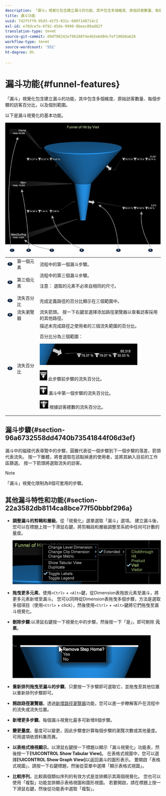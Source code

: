 ```yaml
---
description: 「漏斗」視覺化包含建立漏斗的功能，其中包含多個維度、原始訪客數量、每個步驟的訪客百分比，以及個別範圍。
title: 漏斗功能
uuid: 7d2f5ff9-95d3-41f5-931c-689f140714c2
exl-id: e78dcefe-6f92-45de-9990-0beac09ad82f
translation-type: tm+mt
source-git-commit: d9df90242ef96188f4e4b5e6d04cfef196b0a628
workflow-type: tm+mt
source-wordcount: '552'
ht-degree: 0%

---
```


# 漏斗功能{#funnel-features}

「漏斗」視覺化包含建立漏斗的功能，其中包含多個維度、原始訪客數量、每個步驟的訪客百分比，以及個別範圍。

以下是漏斗視覺化的基本功能。

![](assets/funnel_visualization_capture.png)

<table id="table_49A08740CEE74D64B6F9C37CD91F1AE5"> 
 <tbody> 
  <tr> 
   <td colname="col01"> <img id="image_0C1701833FE049708CE38ADEB5EC7EEF" src="assets/funnel_visualization_capture_1.png" /> </td> 
   <td colname="col1"> 第一個元素 </td> 
   <td colname="col2"> 流程中的第一個漏斗步驟。 </td> 
  </tr> 
  <tr> 
   <td colname="col01"> <img id="image_EF8AF94D833B4A249959B76F8FAF2318" src="assets/funnel_visualization_capture_2.png" /> </td> 
   <td colname="col1"> 第三個元素 </td> 
   <td colname="col2">流程中的第三個漏斗步驟。 <p><p>注意： 選取的元素不必來自相同的尺寸。 </p></p></td> 
  </tr> 
  <tr> 
   <td colname="col01"> <img id="image_F3C5130B52234FAC9DEB50279F94FF90" src="assets/funnel_visualization_capture_3.png" /> </td> 
   <td colname="col1"> 流失百分比 </td> 
   <td colname="col2"> 完成定義路徑的百分比顯示在三個範圍中。 </td> 
  </tr> 
  <tr> 
   <td colname="col01"> <img id="image_3F030396CEB14528980F5B965113BD36" src="assets/funnel_visualization_capture_4.png" /> </td> 
   <td colname="col1"> 流失瀏覽器 </td> 
   <td colname="col2">流失箭頭。 按一下右鍵並選擇<span class="uicontrol">添加路徑瀏覽器</span>以查看訪客採用的其他路徑。 </td> 
  </tr> 
  <tr> 
   <td colname="col01"> <img id="image_0DA7567BDBDF4BEF9CA840D2F88A414E" src="assets/funnel_visualization_capture_5.png" /> </td> 
   <td colname="col1"> 流失百分比 </td> 
   <td colname="col2">描述未完成路徑之使用者的三個流失範圍的百分比。 <p>百分比分為三個範圍： </p><p><img id="image_B85C46DDF12C41D5BF213D5F9DC04967" placement="break" src="assets/funnel_path_browser_5.png" /></p><p><img id="image_BC37007D7B4B425C8F87905CE68F0114" src="assets/funnel_path_browser_6.png" /> 此步驟前步驟的流失百分比。 </p><p><img id="image_B10866B083424360AFF1B19E836A94CF" src="assets/funnel_path_browser_7.png" /> 漏斗中第一個步驟的流失百分比。 </p><p><img id="image_19B9AE916B584E18A82F5D5E10674414" src="assets/funnel_path_browser_8.png" /> 根據訪客總數的流失百分比。 </p></td> 
  </tr> 
 </tbody> 
</table>

## 漏斗步驟{#section-96a6732558dd4740b73541844f06d3ef}

漏斗中的磁碟代表導覽中的步驟，圓錐代表從一個步驟到下一個步驟的落差，箭頭代表流失。 按一下錐體，將會選取在該點掉進的使用者，並將其納入目前的工作區篩選。 按一下箭頭將選取流失的訪客。

>[!NOTE]
>
>「漏斗」視覺化限制為8個可套用的步驟。

## 其他漏斗特性和功能{#section-22a3582db8114ca8bce77f50bbbf296a}

* **調整漏斗的剪輯和層級**。從「視覺化」選單選取「漏斗」選項。 建立漏斗後，您可以在標題上按一下滑鼠右鍵，將剪輯段和層級調整至系統中任何可計數的量度。

   ![](assets/funnel_path_browser_9.png)

* **拖曳更多元素**。使用`<Ctrl>` + `<Alt>`鍵，從Dimension表拖放元素至漏斗，將更多元素新增至漏斗。 您可以同時從Dimension表拖曳多個步驟，方法是選取多個項目（使用`<Ctrl>` + click），然後使用`<Ctrl>` + `<Alt>`鍵將它們拖曳至漏斗視覺化。
* **刪除步驟**:以滑鼠右鍵按一下視覺化中的步驟，然後按一下「是」，即可刪除 **元素**。

   ![](assets/funnel_path_browser_4.png)

* **重新排列拖曳至漏斗的步驟**。只要按一下步驟即可選取它，並拖曳至其他位置以重新排列步驟即可。
* **開啟路徑瀏覽器**。透過[新增路徑瀏覽器](../../../../home/c-get-started/c-analysis-vis/c-funnel-visualization/c-path-browser-funnel.md#concept-b0cedf7a28ae422696ded1258c9a4119)功能，您可以進一步瞭解客戶在流程中的流失或流失位置。

* **新增更多步驟**。每個漏斗視覺化最多可新增8個步驟。
* **變更量度**。量度可以變更，因此步驟會計算每個步驟的瀏覽次數或其他量度。 可用選項依資料集而異。
* **以表格式檢視顯示**。以滑鼠右鍵按一下標題以顯示「漏斗視覺化」功能表，然後按一下&#x200B;**[!UICONTROL Show Tabular View]**。 在表格式視圖中，您可以選擇&#x200B;**[!UICONTROL Show Graph View]**&#x200B;以返回漏斗的圖形表示。 要開啟「表格式視圖」，請按一下右鍵標題，然後從菜單中選擇「顯示表格式視圖」。

* **比較序列**。比較兩個類似序列的有效方式是並排顯示其兩個視覺化。 您也可以使用「複製」功能並排顯示表格視圖和圖形視圖。 若要開啟，請在標題上按一下滑鼠右鍵，然後從功能表中選取「複製」。
